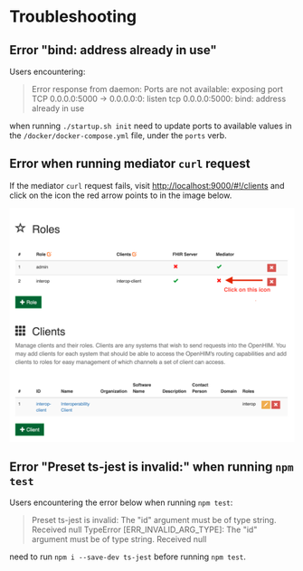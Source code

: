 # Troubleshooting

## Error "bind: address already in use"
Users encountering:

> Error response from daemon: Ports are not available: exposing port TCP 0.0.0.0:5000 -> 0.0.0.0:0: listen tcp 0.0.0.0:5000: bind: address already in use

when running `./startup.sh init` need to update ports to available values in the `/docker/docker-compose.yml` file, under the `ports` verb.

## Error when running mediator `curl` request
If the mediator `curl` request fails, visit [http://localhost:9000/#!/clients](http://localhost:9000/#!/clients) and click on the icon the red arrow points to in the image below.

![](./docs/images/bad-client-screen.png) 

## Error "Preset ts-jest is invalid:" when running `npm test`
Users encountering the error below when running `npm test`: 

> Preset ts-jest is invalid:
> The "id" argument must be of type string. Received null
> TypeError [ERR_INVALID_ARG_TYPE]: The "id" argument must be of type string. Received null

need to run `npm i --save-dev ts-jest` before running `npm test`.